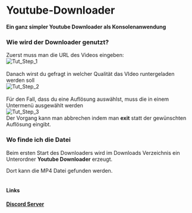 <h1>Youtube-Downloader</h1>

<b>Ein ganz simpler Youtube Downloader als Konsolenanwendung</b>

<h3>Wie wird der Downloader genutzt?</h3>

Zuerst muss man die URL des Videos eingeben:
<br>
![Tut_Step_1](https://github.com/schizomettbrot/Youtube-Downloader/assets/125128921/017f9109-8263-42a1-ba01-3e6f27d4f5e2)
<br><br>
Danach wirst du gefragt in welcher Qualität  das VIdeo runtergeladen werden soll
<br>
![Tut_Step_2](https://github.com/schizomettbrot/Youtube-Downloader/assets/125128921/1a8c19dd-d39c-46f6-93b9-503a9655093a)
<br><br>
Für den Fall, dass du eine Auflösung auswählst, muss die in einem Untermenü ausgewählt werden
<br>
![Tut_Step_3](https://github.com/schizomettbrot/Youtube-Downloader/assets/125128921/bafa4f02-ff44-493e-91ba-5d5ff8f32440)
<br>
Der Vorgang kann man abbrechen indem man <b>exit</b> statt der gewünschten Auflösung eingibt.
<h3>Wo finde ich die Datei</h3>

Beim ersten Start des Downloaders wird im Downloads Verzeichnis ein Unterordner <b>Youtube Downloader</b> erzeugt.<p>
Dort kann die MP4 Datei gefunden werden.
<br><br>

<h4>Links<h4>

<a href="https://discord.gg/HJXdjkHR">Discord Server</a>

